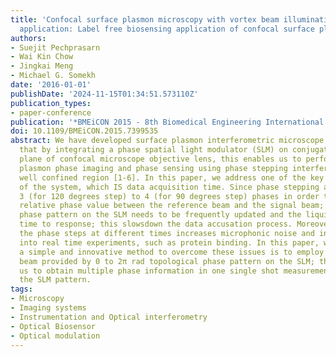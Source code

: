 ```yaml
---
title: 'Confocal surface plasmon microscopy with vortex beam illumination for biosensing
  application: Label free biosensing application of confocal surface plasmon microscope'
authors:
- Suejit Pechprasarn
- Wai Kin Chow
- Jingkai Meng
- Michael G. Somekh
date: '2016-01-01'
publishDate: '2024-11-15T01:34:51.573110Z'
publication_types:
- paper-conference
publication: '*BMEiCON 2015 - 8th Biomedical Engineering International Conference*'
doi: 10.1109/BMEiCON.2015.7399535
abstract: We have developed surface plasmon interferometric microscope and demonstrated
  that by integrating a phase spatial light modulator (SLM) on conjugate back focal
  plane of confocal microscope objective lens, this enables us to perform surface
  plasmon phase imaging and phase sensing using phase stepping interferometry over
  well confined region [1-6]. In this paper, we address one of the key limitations
  of the system, which IS data acquisition time. Since phase stepping algorithm requires
  3 (for 120 degrees step) to 4 (for 90 degrees step) phases in order to obtain a
  relative phase value between the reference beam and the signal beam; therefore the
  phase pattern on the SLM needs to be frequently updated and the liquid crystal takes
  time to response; this slowsdown the data accusation process. Moreover acquiring
  the phase steps at different times increases microphonic noise and introduces artefacts
  into real time experiments, such as protein binding. In this paper, we show that
  a simple and innovative method to overcome these issues is to employ a vortex reference
  beam provided by 0 to 2π rad topological phase pattern on the SLM; this enables
  us to obtain multiple phase information in one single shot measurement without updating
  the SLM pattern.
tags:
- Microscopy
- Imaging systems
- Instrumentation and Optical interferometry
- Optical Biosensor
- Optical modulation
---
```

